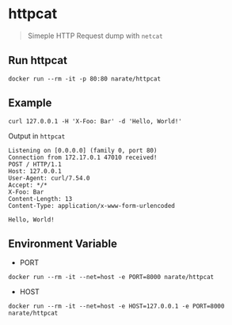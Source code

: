 # httpcat
> Simeple HTTP Request dump with `netcat`

## Run httpcat

```
docker run --rm -it -p 80:80 narate/httpcat
```

## Example

```
curl 127.0.0.1 -H 'X-Foo: Bar' -d 'Hello, World!'
```

Output in `httpcat`

```
Listening on [0.0.0.0] (family 0, port 80)
Connection from 172.17.0.1 47010 received!
POST / HTTP/1.1
Host: 127.0.0.1
User-Agent: curl/7.54.0
Accept: */*
X-Foo: Bar
Content-Length: 13
Content-Type: application/x-www-form-urlencoded

Hello, World!

```

## Environment Variable

- PORT

```
docker run --rm -it --net=host -e PORT=8000 narate/httpcat
```

- HOST

```
docker run --rm -it --net=host -e HOST=127.0.0.1 -e PORT=8000 narate/httpcat
```

